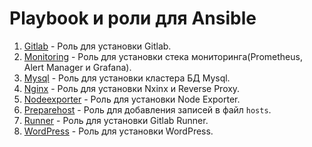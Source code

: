 # Playbook и роли для Ansible
1. [Gitlab](/gitlab/README.md) - Роль для установки Gitlab.
2. [Monitoring](/monitoring/README.md) - Роль для установки стека мониторинга(Prometheus, Alert Manager и Grafana).
3. [Mysql](/mysql/README.md) - Роль для установки кластера БД Mysql.
4. [Nginx](/nginx/README.md) - Роль для установки Nxinx и Reverse Proxy.
5. [Nodeexporter](/nodeexporter/README.md) - Роль для установки Node Exporter.
6. [Preparehost](/preparehost/README.md) - Роль для добавления записей в файл `hosts`.
7. [Runner](/runner/README.md) - Роль для установки Gitlab Runner.
8. [WordPress](/wordpress/README.md) - Роль для установки WordPress.
